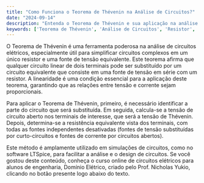 ```yaml
---
title: "Como Funciona o Teorema de Thévenin na Análise de Circuitos?"
date: "2024-09-14"
description: "Entenda o Teorema de Thévenin e sua aplicação na análise básica de circuitos elétricos."
keywords: ['Teorema de Thévenin', 'Análise de Circuitos', 'Resistor', 'Equivalente', 'Linearidade']
---
```


O Teorema de Thévenin é uma ferramenta poderosa na análise de circuitos elétricos, especialmente útil para simplificar circuitos complexos em um único resistor e uma fonte de tensão equivalente. Este teorema afirma que qualquer circuito linear de dois terminais pode ser substituído por um circuito equivalente que consiste em uma fonte de tensão em série com um resistor. A linearidade é uma condição essencial para a aplicação deste teorema, garantindo que as relações entre tensão e corrente sejam proporcionais.

Para aplicar o Teorema de Thévenin, primeiro, é necessário identificar a parte do circuito que será substituída. Em seguida, calcula-se a tensão de circuito aberto nos terminais de interesse, que será a tensão de Thévenin. Depois, determina-se a resistência equivalente vista dos terminais, com todas as fontes independentes desativadas (fontes de tensão substituídas por curto-circuitos e fontes de corrente por circuitos abertos).

Este método é amplamente utilizado em simulações de circuitos, como no software LTSpice, para facilitar a análise e o design de circuitos. Se você gostou deste conteúdo, conheça o curso online de circuitos elétricos para alunos de engenharia, Domínio Elétrico, criado pelo Prof. Nicholas Yukio, clicando no botão presente logo abaixo do texto.